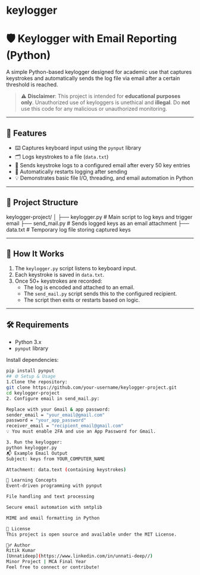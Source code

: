 # keylogger
# 🛡️ Keylogger with Email Reporting (Python)

A simple Python-based keylogger designed for academic use that captures keystrokes and automatically sends the log file via email after a certain threshold is reached.

> ⚠️ **Disclaimer**: This project is intended for **educational purposes only**. Unauthorized use of keyloggers is unethical and **illegal**. Do **not** use this code for any malicious or unauthorized monitoring.

---

## 📌 Features

- ⌨️ Captures keyboard input using the `pynput` library
- 🗂️ Logs keystrokes to a file (`data.txt`)
- 📧 Sends keystroke logs to a configured email after every 50 key entries
- 🔄 Automatically restarts logging after sending
- 💡 Demonstrates basic file I/O, threading, and email automation in Python

---

## 📁 Project Structure

keylogger-project/ │ ├── keylogger.py # Main script to log keys and trigger email ├── send_mail.py # Sends logged keys as an email attachment ├── data.txt # Temporary log file storing captured keys

---

## 🚀 How It Works

1. The `keylogger.py` script listens to keyboard input.
2. Each keystroke is saved in `data.txt`.
3. Once 50+ keystrokes are recorded:
   - The log is encoded and attached to an email.
   - The `send_mail.py` script sends this to the configured recipient.
   - The script then exits or restarts based on logic.

---

## 🛠️ Requirements

- Python 3.x
- `pynput` library

Install dependencies:

```bash
pip install pynput
## ⚙️ Setup & Usage
1.Clone the repository:
git clone https://github.com/your-username/keylogger-project.git
cd keylogger-project
2. Configure email in send_mail.py:

Replace with your Gmail & app password:
sender_email = "your_email@gmail.com"
password = "your_app_password"
receiver_email = "recipient_email@gmail.com"
💡 You must enable 2FA and use an App Password for Gmail.

3. Run the keylogger:
python keylogger.py
📬 Example Email Output
Subject: keys from YOUR_COMPUTER_NAME

Attachment: data.text (containing keystrokes)

🧠 Learning Concepts
Event-driven programming with pynput

File handling and text processing

Secure email automation with smtplib

MIME and email formatting in Python

📄 License
This project is open source and available under the MIT License.

🙋‍♂️ Author
Ritik Kumar
[Unnatideep](https://www.linkedin.com/in/unnati-deep//)
Minor Project | MCA Final Year
Feel free to connect or contribute!


